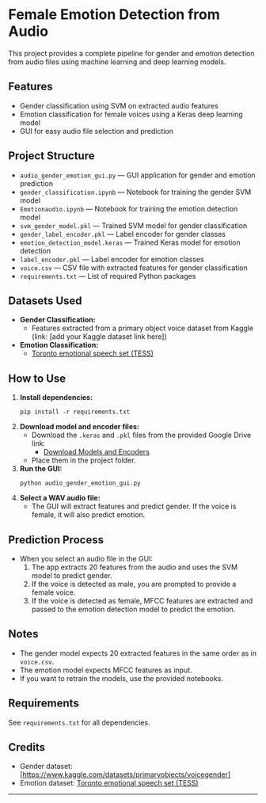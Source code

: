 # Female Emotion Detection from Audio

This project provides a complete pipeline for gender and emotion detection from audio files using machine learning and deep learning models.

## Features
- Gender classification using SVM on extracted audio features
- Emotion classification for female voices using a Keras deep learning model
- GUI for easy audio file selection and prediction

## Project Structure
- `audio_gender_emotion_gui.py` — GUI application for gender and emotion prediction
- `gender_classification.ipynb` — Notebook for training the gender SVM model
- `Emotionaudio.ipynb` — Notebook for training the emotion detection model
- `svm_gender_model.pkl` — Trained SVM model for gender classification
- `gender_label_encoder.pkl` — Label encoder for gender classes
- `emotion_detection_model.keras` — Trained Keras model for emotion detection
- `label_encoder.pkl` — Label encoder for emotion classes
- `voice.csv` — CSV file with extracted features for gender classification
- `requirements.txt` — List of required Python packages

## Datasets Used
- **Gender Classification:**
  - Features extracted from a primary object voice dataset from Kaggle (link: [add your Kaggle dataset link here])
- **Emotion Classification:**
  - [Toronto emotional speech set (TESS)](https://www.kaggle.com/ejlok1/toronto-emotional-speech-set-tess)

## How to Use
1. **Install dependencies:**
   ```
   pip install -r requirements.txt
   ```
2. **Download model and encoder files:**
   - Download the `.keras` and `.pkl` files from the provided Google Drive link:
     - [Download Models and Encoders](https://drive.google.com/drive/folders/1qwzWqhJWmN1j9wsFLulgSEKZApjRSEIo?usp=drive_link)
   - Place them in the project folder.
3. **Run the GUI:**
   ```
   python audio_gender_emotion_gui.py
   ```
4. **Select a WAV audio file:**
   - The GUI will extract features and predict gender. If the voice is female, it will also predict emotion.

## Prediction Process
- When you select an audio file in the GUI:
  1. The app extracts 20 features from the audio and uses the SVM model to predict gender.
  2. If the voice is detected as male, you are prompted to provide a female voice.
  3. If the voice is detected as female, MFCC features are extracted and passed to the emotion detection model to predict the emotion.

## Notes
- The gender model expects 20 extracted features in the same order as in `voice.csv`.
- The emotion model expects MFCC features as input.
- If you want to retrain the models, use the provided notebooks.

## Requirements
See `requirements.txt` for all dependencies.

## Credits
- Gender dataset: [https://www.kaggle.com/datasets/primaryobjects/voicegender]
- Emotion dataset: [Toronto emotional speech set (TESS)](https://www.kaggle.com/ejlok1/toronto-emotional-speech-set-tess)

---




